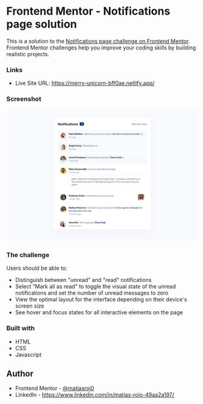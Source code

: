 # Frontend Mentor - Notifications page solution

This is a solution to the [Notifications page challenge on Frontend Mentor](https://www.frontendmentor.io/challenges/notifications-page-DqK5QAmKbC). Frontend Mentor challenges help you improve your coding skills by building realistic projects. 

### Links

- Live Site URL: https://merry-unicorn-bff0ae.netlify.app/

### Screenshot

![](./design/desktop-design.jpg)

### The challenge

Users should be able to:

- Distinguish between "unread" and "read" notifications
- Select "Mark all as read" to toggle the visual state of the unread notifications and set the number of unread messages to zero
- View the optimal layout for the interface depending on their device's screen size
- See hover and focus states for all interactive elements on the page

### Built with

- HTML
- CSS
- Javascript

## Author

- Frontend Mentor - [@matiasroj0](https://www.frontendmentor.io/profile/matiasroj0)
- LinkedIn - https://www.linkedin.com/in/matias-rojo-49aa2a197/
